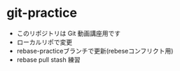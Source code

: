 # git-practice

- このリポジトリは Git 動画講座用です
- ローカルリポで変更
- rebase-practiceブランチで更新(rebeseコンフリクト用)
- rebase pull
stash 練習
